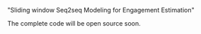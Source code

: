 "Sliding window Seq2seq Modeling for Engagement Estimation"

The complete code will be open source soon.
